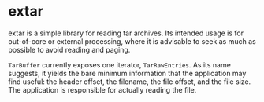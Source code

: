 # extar

extar is a simple library for reading tar archives. Its intended usage is for
out-of-core or external processing, where it is advisable to seek as much as
possible to avoid reading and paging.

`TarBuffer` currently exposes one iterator, `TarRawEntries`. As its name
suggests, it yields the bare minimum information that the application may find
useful: the header offset, the filename, the file offset, and the file size.
The application is responsible for actually reading the file.
